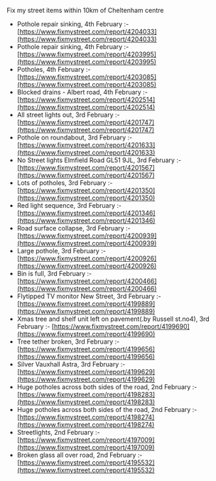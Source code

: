 Fix my street items within 10km of Cheltenham centre

<!-- fix_marker starts -->

- Pothole repair sinking, 4th February :- [https://www.fixmystreet.com/report/4204033](https://www.fixmystreet.com/report/4204033)
- Pothole repair sinking, 4th February :- [https://www.fixmystreet.com/report/4203995](https://www.fixmystreet.com/report/4203995)
- Potholes, 4th February :- [https://www.fixmystreet.com/report/4203085](https://www.fixmystreet.com/report/4203085)
- Blocked drains - Albert road, 4th February :- [https://www.fixmystreet.com/report/4202514](https://www.fixmystreet.com/report/4202514)
- All street lights out, 3rd February :- [https://www.fixmystreet.com/report/4201747](https://www.fixmystreet.com/report/4201747)
- Pothole on roundabout, 3rd February :- [https://www.fixmystreet.com/report/4201633](https://www.fixmystreet.com/report/4201633)
- No Street lights Elmfield Road GL51 9JL, 3rd February :- [https://www.fixmystreet.com/report/4201567](https://www.fixmystreet.com/report/4201567)
- Lots of potholes, 3rd February :- [https://www.fixmystreet.com/report/4201350](https://www.fixmystreet.com/report/4201350)
- Red light sequence, 3rd February :- [https://www.fixmystreet.com/report/4201346](https://www.fixmystreet.com/report/4201346)
- Road surface collapse, 3rd February :- [https://www.fixmystreet.com/report/4200939](https://www.fixmystreet.com/report/4200939)
- Large pothole, 3rd February :- [https://www.fixmystreet.com/report/4200926](https://www.fixmystreet.com/report/4200926)
- Bin is full, 3rd February :- [https://www.fixmystreet.com/report/4200466](https://www.fixmystreet.com/report/4200466)
- Flytipped TV monitor New Street, 3rd February :- [https://www.fixmystreet.com/report/4199889](https://www.fixmystreet.com/report/4199889)
- Xmas tree and shelf unit left on pavement(.by Russell st.no4), 3rd February :- [https://www.fixmystreet.com/report/4199690](https://www.fixmystreet.com/report/4199690)
- Tree tether broken, 3rd February :- [https://www.fixmystreet.com/report/4199656](https://www.fixmystreet.com/report/4199656)
- Silver Vauxhall Astra, 3rd February :- [https://www.fixmystreet.com/report/4199629](https://www.fixmystreet.com/report/4199629)
- Huge potholes across both sides of the road, 2nd February :- [https://www.fixmystreet.com/report/4198283](https://www.fixmystreet.com/report/4198283)
- Huge potholes across both sides of the road, 2nd February :- [https://www.fixmystreet.com/report/4198274](https://www.fixmystreet.com/report/4198274)
- Streetlights, 2nd February :- [https://www.fixmystreet.com/report/4197009](https://www.fixmystreet.com/report/4197009)
- Broken glass all over road, 2nd February :- [https://www.fixmystreet.com/report/4195532](https://www.fixmystreet.com/report/4195532)

<!-- fix_marker ends -->